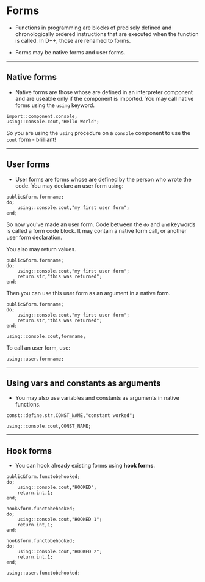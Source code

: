 # Forms
- Functions in programming are blocks of precisely defined and chronologically ordered instructions that are executed when the function is called. In D++, those are renamed to forms.

- Forms may be native forms and user forms.

---------------------------------------------------------------------------------------------------------

## Native forms

- Native forms are those whose are defined in an interpreter component and are useable only if the component is imported. You may call native forms using the `using` keyword.

```pawn
import::component.console;
using::console.cout,"Hello World";
```

So you are using the `using` procedure on a `console` component to use the `cout` form - brilliant!

---------------------------------------------------------------------------------------------------------

## User forms

- User forms are forms whose are defined by the person who wrote the code. You may declare an user form using:

```pawn
public&form.formname;
do;
	using::console.cout,"my first user form";
end;
```

So now you've made an user form. Code between the `do` and `end` keywords is called a form code block. It may contain a native form call, or another user form declaration.

You also may return values.

```pawn
public&form.formname;
do;
	using::console.cout,"my first user form";
	return.str,"this was returned";
end;
```

Then you can use this user form as an argument in a native form.

```pawn
public&form.formname;
do;
	using::console.cout,"my first user form";
	return.str,"this was returned";
end;

using::console.cout,formname;
```

To call an user form, use:

```pawn
using::user.formname;
```

---------------------------------------------------------------------------------------------------------

## Using vars and constants as arguments

- You may also use variables and constants as arguments in native functions.

```pawn
const::define.str,CONST_NAME,"constant worked";

using::console.cout,CONST_NAME;
```

---------------------------------------------------------------------------------------------------------

## Hook forms
- You can hook already existing forms using **hook forms**.

```pawn
public&form.functobehooked;
do;
	using::console.cout,"HOOKED";
	return.int,1;
end;

hook&form.functobehooked;
do;
	using::console.cout,"HOOKED 1";
	return.int,1;
end;

hook&form.functobehooked;
do;
	using::console.cout,"HOOKED 2";
	return.int,1;
end;

using::user.functobehooked;
```